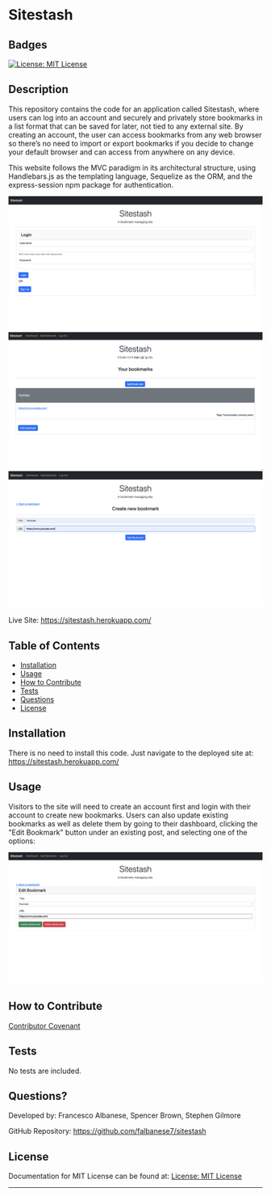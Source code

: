 # Sitestash

## Badges

[![License: MIT License](https://img.shields.io/badge/license-MIT%20License-blue)](https://choosealicense.com/licenses/mit/)

## Description

This repository contains the code for an application called Sitestash, where users can log into an account and securely and privately store bookmarks in a list format that can be saved for later, not tied to any external site. By 
creating an account, the user can access bookmarks from any web browser so there’s no need to import or export bookmarks if you decide to change your default browser and can access from anywhere on any device.

This website follows the MVC paradigm in its architectural structure, using Handlebars.js as the templating language, Sequelize as the ORM, and the express-session npm package for authentication.

![Sitestash Login](./screenshots/Screen%20Shot%202022-07-07%20at%2011.21.04%20AM.png)
![Sitestash Dashboard](./screenshots/Screen%20Shot%202022-07-07%20at%2011.36.21%20AM.png)
![Sitestash Add Bookmark](./screenshots/Screen%20Shot%202022-07-07%20at%2011.21.54%20AM.png)

Live Site: https://sitestash.herokuapp.com/

## Table of Contents

- [Installation](#installation)
- [Usage](#usage)
- [How to Contribute](#how-to-contribute)
- [Tests](#tests)
- [Questions](#questions)
- [License](#license)

## Installation

There is no need to install this code. Just navigate to the deployed site at: https://sitestash.herokuapp.com/

## Usage

Visitors to the site will need to create an account first and login with their account to create new bookmarks. Users can also update existing bookmarks as well as delete them by going to their dashboard, clicking the "Edit Bookmark" button under an existing post, and selecting one of the options:

![Sitestash Edit-Post](./screenshots/Screen%20Shot%202022-07-07%20at%2011.27.50%20AM.png)


## How to Contribute

[Contributor Covenant](https://www.contributor-covenant.org/)

## Tests

No tests are included.

## Questions?

Developed by: Francesco Albanese, Spencer Brown, Stephen Gilmore

GitHub Repository: https://github.com/falbanese7/sitestash

## License

Documentation for MIT License can be found at:
[License: MIT License](https://choosealicense.com/licenses/mit/)

---
